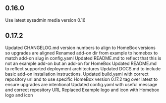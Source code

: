 <!-- https://developers.home-assistant.io/docs/add-ons/presentation#keeping-a-changelog -->

## 0.16.0

Use latest sysadmin media version 0.16

## 0.17.2

Updated CHANGELOG.md version numbers to align to HomeBox versions so upgrades are aligned
Renamed add-on dir from example to homebox to match add-on slug in config.yaml
Updated README.md to reflect that this is not an example add-on but an add-on for HomeBox
Updated README.md to reflect supported deployment architectures
Updated DOCS.md to include basic add-on installation instructions. 
Updated build.yaml with correct repository url and to use specific HomeBox version 0.17.2 tag over latest to ensure upgrades are intentional
Updated config.yaml with useful message and correct repository URL
Replaced Example logo and icon with Homebox logo and icon

